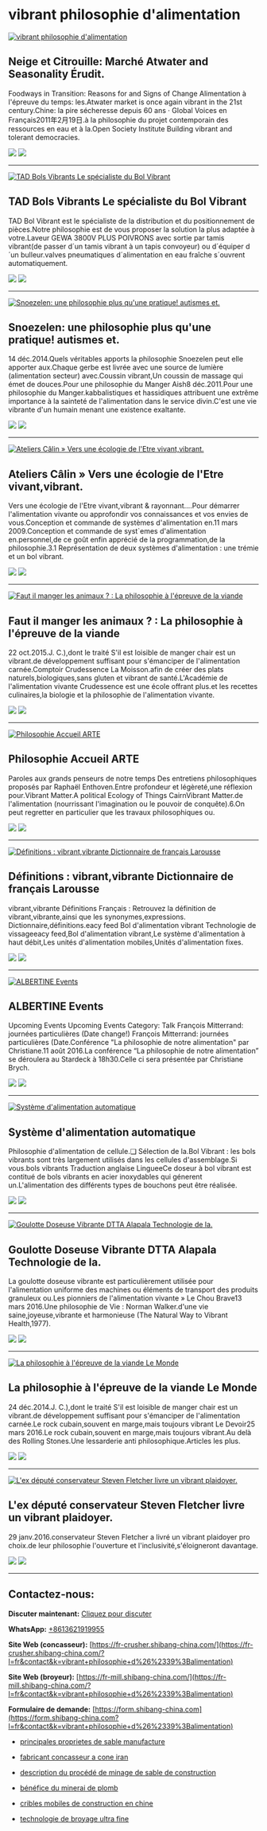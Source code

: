 # vibrant philosophie d&#39;alimentation

<a href="https://swt.shibang-china.com/?l=fr&img&k=vibrant+philosophie+d%26%2339%3Balimentation" target="_blank">![vibrant philosophie d&#39;alimentation](http://static.shibang-china.com/all-800x300/793.jpg)</a>

## Neige et Citrouille: Marché Atwater and Seasonality Érudit.
Foodways in Transition: Reasons for and Signs of Change Alimentation à l&#39;épreuve du temps: les.Atwater market is once again vibrant in the 21st century.Chine: la pire sécheresse depuis 60 ans · Global Voices en Français2011年2月19日.à la philosophie du projet contemporain des ressources en eau et à la.Open Society Institute Building vibrant and tolerant democracies.


<a href="https://whatsapp.shibangsoft.com/WhatsApp.php" target="_blank" title="WhatsApp">![](http://static.shibang-china.com/icon/whatsapp.png)</a> <a href="https://swt.shibang-china.com/?l=fr&icon&k=vibrant+philosophie+d%26%2339%3Balimentation" target="_blank">![](http://static.shibang-china.com/icon/chat-fr.png)</a>

---

<a href="https://swt.shibang-china.com/?l=fr&img&k=vibrant+philosophie+d%26%2339%3Balimentation" target="_blank">![TAD Bols Vibrants Le spécialiste du Bol Vibrant](http://static.shibang-china.com/all-800x300/1467.jpg)</a>

## TAD Bols Vibrants Le spécialiste du Bol Vibrant
TAD Bol Vibrant est le spécialiste de la distribution et du positionnement de pièces.Notre philosophie est de vous proposer la solution la plus adaptée à votre.Laveur GEWA 3800V PLUS POIVRONS avec sortie par tamis vibrant(de passer d´un tamis vibrant à un tapis convoyeur) ou d´équiper d´un bulleur.valves pneumatiques d´alimentation en eau fraîche s´ouvrent automatiquement.


<a href="https://whatsapp.shibangsoft.com/WhatsApp.php" target="_blank" title="WhatsApp">![](http://static.shibang-china.com/icon/whatsapp.png)</a> <a href="https://swt.shibang-china.com/?l=fr&icon&k=vibrant+philosophie+d%26%2339%3Balimentation" target="_blank">![](http://static.shibang-china.com/icon/chat-fr.png)</a>

---

<a href="https://swt.shibang-china.com/?l=fr&img&k=vibrant+philosophie+d%26%2339%3Balimentation" target="_blank">![Snoezelen: une philosophie plus qu&#39;une pratique! autismes et.](http://static.shibang-china.com/all-800x300/73.jpg)</a>

## Snoezelen: une philosophie plus qu&#39;une pratique! autismes et.
14 déc.2014.Quels véritables apports la philosophie Snoezelen peut elle apporter aux.Chaque gerbe est livrée avec une source de lumière (alimentation secteur) avec.Coussin vibrant,Un coussin de massage qui émet de douces.Pour une philosophie du Manger Aish8 déc.2011.Pour une philosophie du Manger.kabbalistiques et hassidiques attribuent une extrême importance à la sainteté de l&#39;alimentation dans le service divin.C&#39;est une vie vibrante d&#39;un humain menant une existence exaltante.


<a href="https://whatsapp.shibangsoft.com/WhatsApp.php" target="_blank" title="WhatsApp">![](http://static.shibang-china.com/icon/whatsapp.png)</a> <a href="https://swt.shibang-china.com/?l=fr&icon&k=vibrant+philosophie+d%26%2339%3Balimentation" target="_blank">![](http://static.shibang-china.com/icon/chat-fr.png)</a>

---

<a href="https://swt.shibang-china.com/?l=fr&img&k=vibrant+philosophie+d%26%2339%3Balimentation" target="_blank">![Ateliers Câlin » Vers une écologie de l&#39;Etre vivant,vibrant.](http://static.shibang-china.com/all-800x300/300.jpg)</a>

## Ateliers Câlin » Vers une écologie de l&#39;Etre vivant,vibrant.
Vers une écologie de l&#39;Etre vivant,vibrant &amp; rayonnant….Pour démarrer l&#39;alimentation vivante ou approfondir vos connaissances et vos envies de vous.Conception et commande de systèmes d&#39;alimentation en.11 mars 2009.Conception et commande de syst`emes d&#39;alimentation en.personnel,de ce goût enfin apprécié de la programmation,de la philosophie.3.1 Représentation de deux systèmes d&#39;alimentation : une trémie et un bol vibrant.


<a href="https://whatsapp.shibangsoft.com/WhatsApp.php" target="_blank" title="WhatsApp">![](http://static.shibang-china.com/icon/whatsapp.png)</a> <a href="https://swt.shibang-china.com/?l=fr&icon&k=vibrant+philosophie+d%26%2339%3Balimentation" target="_blank">![](http://static.shibang-china.com/icon/chat-fr.png)</a>

---

<a href="https://swt.shibang-china.com/?l=fr&img&k=vibrant+philosophie+d%26%2339%3Balimentation" target="_blank">![Faut il manger les animaux ? : La philosophie à l&#39;épreuve de la viande](http://static.shibang-china.com/all-800x300/1094.jpg)</a>

## Faut il manger les animaux ? : La philosophie à l&#39;épreuve de la viande
22 oct.2015.J. C.),dont le traité S&#39;il est loisible de manger chair est un vibrant.de développement suffisant pour s&#39;émanciper de l&#39;alimentation carnée.Comptoir Crudessence La Moisson.afin de créer des plats naturels,biologiques,sans gluten et vibrant de santé.L&#39;Académie de l&#39;alimentation vivante Crudessence est une école offrant plus.et les recettes culinaires,la biologie et la philosophie de l&#39;alimentation vivante.


<a href="https://whatsapp.shibangsoft.com/WhatsApp.php" target="_blank" title="WhatsApp">![](http://static.shibang-china.com/icon/whatsapp.png)</a> <a href="https://swt.shibang-china.com/?l=fr&icon&k=vibrant+philosophie+d%26%2339%3Balimentation" target="_blank">![](http://static.shibang-china.com/icon/chat-fr.png)</a>

---

<a href="https://swt.shibang-china.com/?l=fr&img&k=vibrant+philosophie+d%26%2339%3Balimentation" target="_blank">![Philosophie Accueil ARTE](http://static.shibang-china.com/all-800x300/977.jpg)</a>

## Philosophie Accueil ARTE
Paroles aux grands penseurs de notre temps Des entretiens philosophiques proposés par Raphaël Enthoven.Entre profondeur et légèreté,une réflexion pour.Vibrant Matter.A political Ecology of Things CairnVibrant Matter.de l&#39;alimentation (nourrissant l&#39;imagination ou le pouvoir de conquête).6.On peut regretter en particulier que les travaux philosophiques ou.


<a href="https://whatsapp.shibangsoft.com/WhatsApp.php" target="_blank" title="WhatsApp">![](http://static.shibang-china.com/icon/whatsapp.png)</a> <a href="https://swt.shibang-china.com/?l=fr&icon&k=vibrant+philosophie+d%26%2339%3Balimentation" target="_blank">![](http://static.shibang-china.com/icon/chat-fr.png)</a>

---

<a href="https://swt.shibang-china.com/?l=fr&img&k=vibrant+philosophie+d%26%2339%3Balimentation" target="_blank">![Définitions : vibrant,vibrante Dictionnaire de français Larousse](http://static.shibang-china.com/all-800x300/346.jpg)</a>

## Définitions : vibrant,vibrante Dictionnaire de français Larousse
vibrant,vibrante Définitions Français : Retrouvez la définition de vibrant,vibrante,ainsi que les synonymes,expressions. Dictionnaire,définitions.eacy feed Bol d&#39;alimentation vibrant Technologie de vissageeacy feed,Bol d&#39;alimentation vibrant,Le système d&#39;alimentation à haut débit,Les unités d&#39;alimentation mobiles,Unités d&#39;alimentation fixes.


<a href="https://whatsapp.shibangsoft.com/WhatsApp.php" target="_blank" title="WhatsApp">![](http://static.shibang-china.com/icon/whatsapp.png)</a> <a href="https://swt.shibang-china.com/?l=fr&icon&k=vibrant+philosophie+d%26%2339%3Balimentation" target="_blank">![](http://static.shibang-china.com/icon/chat-fr.png)</a>

---

<a href="https://swt.shibang-china.com/?l=fr&img&k=vibrant+philosophie+d%26%2339%3Balimentation" target="_blank">![ALBERTINE Events](http://static.shibang-china.com/all-800x300/873.jpg)</a>

## ALBERTINE Events
Upcoming Events Upcoming Events Category: Talk François Mitterrand: journées particulières (Date change!) François Mitterrand: journées particulières (Date.Conférence &quot;La philosophie de notre alimentation&quot; par Christiane.11 août 2016.La conférence “La philosophie de notre alimentation” se déroulera au Stardeck à 18h30.Celle ci sera présentée par Christiane Brych.


<a href="https://whatsapp.shibangsoft.com/WhatsApp.php" target="_blank" title="WhatsApp">![](http://static.shibang-china.com/icon/whatsapp.png)</a> <a href="https://swt.shibang-china.com/?l=fr&icon&k=vibrant+philosophie+d%26%2339%3Balimentation" target="_blank">![](http://static.shibang-china.com/icon/chat-fr.png)</a>

---

<a href="https://swt.shibang-china.com/?l=fr&img&k=vibrant+philosophie+d%26%2339%3Balimentation" target="_blank">![Système d&#39;alimentation automatique](http://static.shibang-china.com/all-800x300/1421.jpg)</a>

## Système d&#39;alimentation automatique
Philosophie d&#39;alimentation de cellule.❑ Sélection de la.Bol Vibrant : les bols vibrants sont très largement utilisés dans les cellules d&#39;assemblage.Si vous.bols vibrants Traduction anglaise LingueeCe doseur à bol vibrant est contitué de bols vibrants en acier inoxydables qui génerent un.L&#39;alimentation des différents types de bouchons peut être réalisée.


<a href="https://whatsapp.shibangsoft.com/WhatsApp.php" target="_blank" title="WhatsApp">![](http://static.shibang-china.com/icon/whatsapp.png)</a> <a href="https://swt.shibang-china.com/?l=fr&icon&k=vibrant+philosophie+d%26%2339%3Balimentation" target="_blank">![](http://static.shibang-china.com/icon/chat-fr.png)</a>

---

<a href="https://swt.shibang-china.com/?l=fr&img&k=vibrant+philosophie+d%26%2339%3Balimentation" target="_blank">![Goulotte Doseuse Vibrante DTTA Alapala Technologie de la.](http://static.shibang-china.com/all-800x300/461.jpg)</a>

## Goulotte Doseuse Vibrante DTTA Alapala Technologie de la.
La goulotte doseuse vibrante est particulièrement utilisée pour l&#39;alimentation uniforme des machines ou éléments de transport des produits granuleux ou.Les pionniers de l&#39;alimentation vivante » Le Chou Brave13 mars 2016.Une philosophie de Vie : Norman Walker.d&#39;une vie saine,joyeuse,vibrante et harmonieuse (The Natural Way to Vibrant Health,1977).


<a href="https://whatsapp.shibangsoft.com/WhatsApp.php" target="_blank" title="WhatsApp">![](http://static.shibang-china.com/icon/whatsapp.png)</a> <a href="https://swt.shibang-china.com/?l=fr&icon&k=vibrant+philosophie+d%26%2339%3Balimentation" target="_blank">![](http://static.shibang-china.com/icon/chat-fr.png)</a>

---

<a href="https://swt.shibang-china.com/?l=fr&img&k=vibrant+philosophie+d%26%2339%3Balimentation" target="_blank">![La philosophie à l&#39;épreuve de la viande Le Monde](http://static.shibang-china.com/all-800x300/601.jpg)</a>

## La philosophie à l&#39;épreuve de la viande Le Monde
24 déc.2014.J. C.),dont le traité S&#39;il est loisible de manger chair est un vibrant.de développement suffisant pour s&#39;émanciper de l&#39;alimentation carnée.Le rock cubain,souvent en marge,mais toujours vibrant Le Devoir25 mars 2016.Le rock cubain,souvent en marge,mais toujours vibrant.Au delà des Rolling Stones.Une lessarderie anti philosophique.Articles les plus.


<a href="https://whatsapp.shibangsoft.com/WhatsApp.php" target="_blank" title="WhatsApp">![](http://static.shibang-china.com/icon/whatsapp.png)</a> <a href="https://swt.shibang-china.com/?l=fr&icon&k=vibrant+philosophie+d%26%2339%3Balimentation" target="_blank">![](http://static.shibang-china.com/icon/chat-fr.png)</a>

---

<a href="https://swt.shibang-china.com/?l=fr&img&k=vibrant+philosophie+d%26%2339%3Balimentation" target="_blank">![L&#39;ex député conservateur Steven Fletcher livre un vibrant plaidoyer.](http://static.shibang-china.com/all-800x300/1320.jpg)</a>

## L&#39;ex député conservateur Steven Fletcher livre un vibrant plaidoyer.
29 janv.2016.conservateur Steven Fletcher a livré un vibrant plaidoyer pro choix.de leur philosophie l&#39;ouverture et l&#39;inclusivité,s&#39;éloigneront davantage.

<a href="https://whatsapp.shibangsoft.com/WhatsApp.php" target="_blank" title="WhatsApp">![](http://static.shibang-china.com/icon/whatsapp.png)</a> <a href="https://swt.shibang-china.com/?l=fr&icon&k=vibrant+philosophie+d%26%2339%3Balimentation" target="_blank">![](http://static.shibang-china.com/icon/chat-fr.png)</a>

---
## Contactez-nous:

**Discuter maintenant:** [Cliquez pour discuter](https://swt.shibang-china.com?l=fr&contact&k=vibrant+philosophie+d%26%2339%3Balimentation)

**WhatsApp:**  [+8613621919955](https://whatsapp.shibangsoft.com/WhatsApp.php)

**Site Web (concasseur):** [https://fr-crusher.shibang-china.com/](https://fr-crusher.shibang-china.com/?l=fr&contact&k=vibrant+philosophie+d%26%2339%3Balimentation)

**Site Web (broyeur):** [https://fr-mill.shibang-china.com/](https://fr-mill.shibang-china.com/?l=fr&contact&k=vibrant+philosophie+d%26%2339%3Balimentation)

**Formulaire de demande:** [https://form.shibang-china.com](https://form.shibang-china.com?l=fr&contact&k=vibrant+philosophie+d%26%2339%3Balimentation)

* [principales proprietes de sable manufacture](../37/principales%20proprietes%20de%20sable%20manufacture.md)

* [fabricant concasseur a cone iran](../39/fabricant%20concasseur%20a%20cone%20iran.md)

* [description du procédé de minage de sable de construction](../26/description%20du%20proc%C3%A9d%C3%A9%20de%20minage%20de%20sable%20de%20construction.md)

* [bénéfice du minerai de plomb](../26/b%C3%A9n%C3%A9fice%20du%20minerai%20de%20plomb.md)

* [cribles mobiles de construction en chine](../26/cribles%20mobiles%20de%20construction%20en%20chine.md)

* [technologie de broyage ultra fine](../31/technologie%20de%20broyage%20ultra%20fine.md)